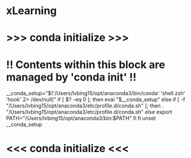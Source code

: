 # xLearning

# >>> conda initialize >>>
# !! Contents within this block are managed by 'conda init' !!
__conda_setup="$('/Users/lvbing15/opt/anaconda3/bin/conda' 'shell.zsh' 'hook' 2> /dev/null)"
if [ $? -eq 0 ]; then
    eval "$__conda_setup"
else
    if [ -f "/Users/lvbing15/opt/anaconda3/etc/profile.d/conda.sh" ]; then
        . "/Users/lvbing15/opt/anaconda3/etc/profile.d/conda.sh"
    else
        export PATH="/Users/lvbing15/opt/anaconda3/bin:$PATH"
    fi
fi
unset __conda_setup
# <<< conda initialize <<<
